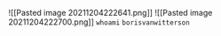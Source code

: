![[Pasted image 20211204222641.png]]
![[Pasted image 20211204222700.png]]
`whoami`
`borisvanwitterson`